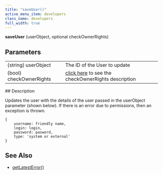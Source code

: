 ```yaml
---
title: "saveUser()"
active_menu_item: developers
class_name: developers
full_width: true
---
```



**saveUser** (userObject, optional checkOwnerRights)

## Parameters

<table>
<tr>
<td width="183">
{string} userObject

</td>
<td width="15">
</td>
<td width="682">
The ID of the User to update

</td>
</tr>
<tr>
<td width="183">
{bool} checkOwnerRights

</td>
<td width="15">
</td>
<td width="682">
  <a href="/developers/user-guide/scripting-apis/server-side-api/sys-object/user-management/checkowneruserrights-parameter">click here</a> to see the checkOwnerRights description

</td>
</tr>
</table>
## Description

Updates the user with the details of the user passed in the userObject parameter (shown below). If there is an error due to permissions, then an exception is thrown.

    {
        username: friendly name, 
        login: login, 
        password: pasword, 
        type: 'system or external'
    }
     
   

## See Also

 - [getLatestError()](/developers/user-guide/scripting-apis/server-side-api/ssj-object/miscellaneous/getlatesterror)

